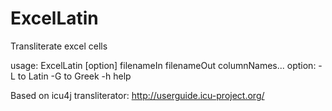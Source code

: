 # ExcelLatin
Transliterate excel cells

usage: ExcelLatin [option] filenameIn filenameOut columnNames...
option:
        -L      to Latin
        -G      to Greek
        -h      help

Based on icu4j transliterator:
http://userguide.icu-project.org/
